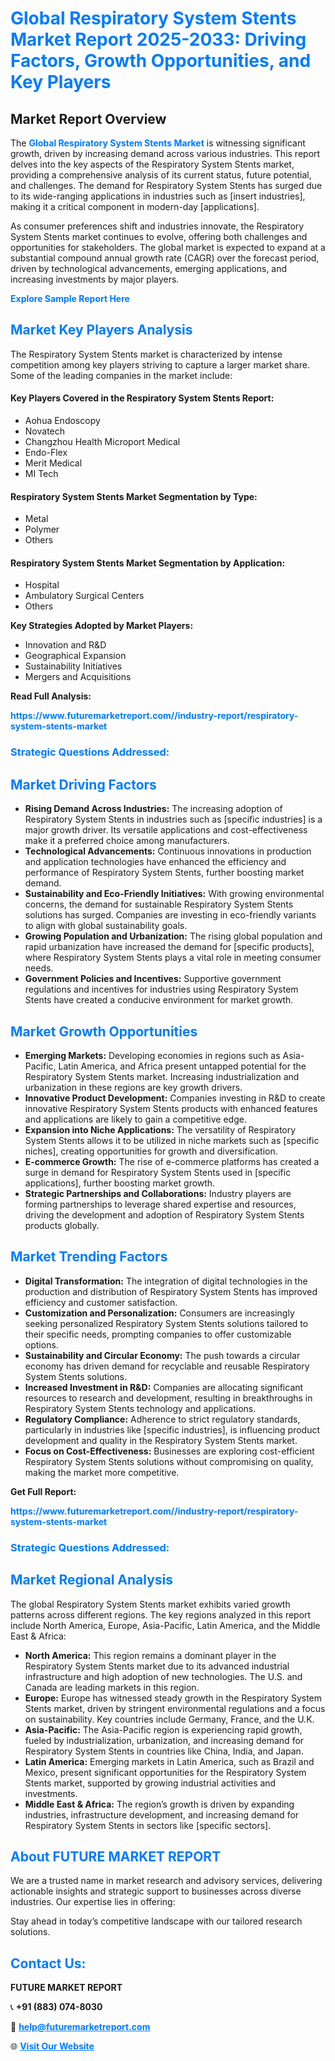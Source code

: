 <h1 style="color: #007BFF;">Global Respiratory System Stents Market Report 2025-2033: Driving Factors, Growth Opportunities, and Key Players</h1>

<section id="overview">
<h2>Market Report Overview</h2>
<p>The <a href="https://www.futuremarketreport.com//industry-report/respiratory-system-stents-market" style="color: #007BFF; text-decoration: none;"><strong>Global Respiratory System Stents Market</strong></a> is witnessing significant growth, driven by increasing demand across various industries. This report delves into the key aspects of the Respiratory System Stents market, providing a comprehensive analysis of its current status, future potential, and challenges. The demand for Respiratory System Stents has surged due to its wide-ranging applications in industries such as [insert industries], making it a critical component in modern-day [applications].</p>
<p>As consumer preferences shift and industries innovate, the Respiratory System Stents market continues to evolve, offering both challenges and opportunities for stakeholders. The global market is expected to expand at a substantial compound annual growth rate (CAGR) over the forecast period, driven by technological advancements, emerging applications, and increasing investments by major players.</p>
</section>

<section id="overview">
<p><a href="https://www.futuremarketreport.com//request-sample/reportId=64499" style="color: #007BFF; text-decoration: none;"><strong>Explore Sample Report Here</strong></a></p>
</section>

<section id="key-players">
<h2 style="color: #007BFF;">Market Key Players Analysis</h2>
<p>The Respiratory System Stents market is characterized by intense competition among key players striving to capture a larger market share. Some of the leading companies in the market include:</p>
<h4>Key Players Covered in the Respiratory System Stents Report:</h4>
<ul><li>Aohua Endoscopy</li><li>Novatech</li><li>Changzhou Health Microport Medical</li><li>Endo-Flex</li><li>Merit Medical</li><li>MI Tech</li></ul>
<h4>Respiratory System Stents Market Segmentation by Type:</h4>
<ul><li>Metal</li><li>Polymer</li><li>Others</li></ul>

<h4>Respiratory System Stents Market Segmentation by Application:</h4>
<ul><li>Hospital</li><li>Ambulatory Surgical Centers</li><li>Others</li></ul>
<p><strong>Key Strategies Adopted by Market Players:</strong></p>
<ul>
<li>Innovation and R&D</li>
<li>Geographical Expansion</li>
<li>Sustainability Initiatives</li>
<li>Mergers and Acquisitions</li>
</ul>
</section>

<section>
<p><strong>Read Full Analysis: </strong></p><a href="https://www.futuremarketreport.com//industry-report/respiratory-system-stents-market" style="color: #007BFF; text-decoration: none;"><strong>https://www.futuremarketreport.com//industry-report/respiratory-system-stents-market</strong></a>
<h3 style="color: #007BFF;">Strategic Questions Addressed:</h3>
</section>

<section id="driving-factors">
<h2 style="color: #007BFF;">Market Driving Factors</h2>
<ul>
<li><strong>Rising Demand Across Industries:</strong> The increasing adoption of Respiratory System Stents in industries such as [specific industries] is a major growth driver. Its versatile applications and cost-effectiveness make it a preferred choice among manufacturers.</li>
<li><strong>Technological Advancements:</strong> Continuous innovations in production and application technologies have enhanced the efficiency and performance of Respiratory System Stents, further boosting market demand.</li>
<li><strong>Sustainability and Eco-Friendly Initiatives:</strong> With growing environmental concerns, the demand for sustainable Respiratory System Stents solutions has surged. Companies are investing in eco-friendly variants to align with global sustainability goals.</li>
<li><strong>Growing Population and Urbanization:</strong> The rising global population and rapid urbanization have increased the demand for [specific products], where Respiratory System Stents plays a vital role in meeting consumer needs.</li>
<li><strong>Government Policies and Incentives:</strong> Supportive government regulations and incentives for industries using Respiratory System Stents have created a conducive environment for market growth.</li>
</ul>
</section>

<section id="growth-opportunities">
<h2 style="color: #007BFF;">Market Growth Opportunities</h2>
<ul>
<li><strong>Emerging Markets:</strong> Developing economies in regions such as Asia-Pacific, Latin America, and Africa present untapped potential for the Respiratory System Stents market. Increasing industrialization and urbanization in these regions are key growth drivers.</li>
<li><strong>Innovative Product Development:</strong> Companies investing in R&D to create innovative Respiratory System Stents products with enhanced features and applications are likely to gain a competitive edge.</li>
<li><strong>Expansion into Niche Applications:</strong> The versatility of Respiratory System Stents allows it to be utilized in niche markets such as [specific niches], creating opportunities for growth and diversification.</li>
<li><strong>E-commerce Growth:</strong> The rise of e-commerce platforms has created a surge in demand for Respiratory System Stents used in [specific applications], further boosting market growth.</li>
<li><strong>Strategic Partnerships and Collaborations:</strong> Industry players are forming partnerships to leverage shared expertise and resources, driving the development and adoption of Respiratory System Stents products globally.</li>
</ul>
</section>

<section id="trending-factors">
<h2 style="color: #007BFF;">Market Trending Factors</h2>
<ul>
<li><strong>Digital Transformation:</strong> The integration of digital technologies in the production and distribution of Respiratory System Stents has improved efficiency and customer satisfaction.</li>
<li><strong>Customization and Personalization:</strong> Consumers are increasingly seeking personalized Respiratory System Stents solutions tailored to their specific needs, prompting companies to offer customizable options.</li>
<li><strong>Sustainability and Circular Economy:</strong> The push towards a circular economy has driven demand for recyclable and reusable Respiratory System Stents solutions.</li>
<li><strong>Increased Investment in R&D:</strong> Companies are allocating significant resources to research and development, resulting in breakthroughs in Respiratory System Stents technology and applications.</li>
<li><strong>Regulatory Compliance:</strong> Adherence to strict regulatory standards, particularly in industries like [specific industries], is influencing product development and quality in the Respiratory System Stents market.</li>
<li><strong>Focus on Cost-Effectiveness:</strong> Businesses are exploring cost-efficient Respiratory System Stents solutions without compromising on quality, making the market more competitive.</li>
</ul>
</section>

<section>
<p><strong>Get Full Report: </strong></p><a href="https://www.futuremarketreport.com//industry-report/respiratory-system-stents-market" style="color: #007BFF; text-decoration: none;"><strong>https://www.futuremarketreport.com//industry-report/respiratory-system-stents-market</strong></a>
<h3 style="color: #007BFF;">Strategic Questions Addressed:</h3>
</section>


<section id="regional-analysis">
<h2 style="color: #007BFF;">Market Regional Analysis</h2>
<p>The global Respiratory System Stents market exhibits varied growth patterns across different regions. The key regions analyzed in this report include North America, Europe, Asia-Pacific, Latin America, and the Middle East & Africa:</p>
<ul>
<li><strong>North America:</strong> This region remains a dominant player in the Respiratory System Stents market due to its advanced industrial infrastructure and high adoption of new technologies. The U.S. and Canada are leading markets in this region.</li>
<li><strong>Europe:</strong> Europe has witnessed steady growth in the Respiratory System Stents market, driven by stringent environmental regulations and a focus on sustainability. Key countries include Germany, France, and the U.K.</li>
<li><strong>Asia-Pacific:</strong> The Asia-Pacific region is experiencing rapid growth, fueled by industrialization, urbanization, and increasing demand for Respiratory System Stents in countries like China, India, and Japan.</li>
<li><strong>Latin America:</strong> Emerging markets in Latin America, such as Brazil and Mexico, present significant opportunities for the Respiratory System Stents market, supported by growing industrial activities and investments.</li>
<li><strong>Middle East & Africa:</strong> The region’s growth is driven by expanding industries, infrastructure development, and increasing demand for Respiratory System Stents in sectors like [specific sectors].</li>
</ul>
</section>

<footer>
<h2 style="color: #007BFF;">About FUTURE MARKET REPORT</h2>
<p>We are a trusted name in market research and advisory services, delivering actionable insights and strategic support to businesses across diverse industries. Our expertise lies in offering:</p>

<p>Stay ahead in today’s competitive landscape with our tailored research solutions.</p>

<h2 style="color: #007BFF;">Contact Us:</h2>
<p><strong>FUTURE MARKET REPORT</strong></p>
<p>📞 <strong>+91 (883) 074-8030</strong></p>
<p>📧 <strong><a href="mailto:help@futuremarketreport.com" style="color: #007BFF;">help@futuremarketreport.com</a></strong></p>
<p>🌐 <strong><a href="https://www.futuremarketreport.com/" style="color: #007BFF;">Visit Our Website</a></strong></p>
</footer>